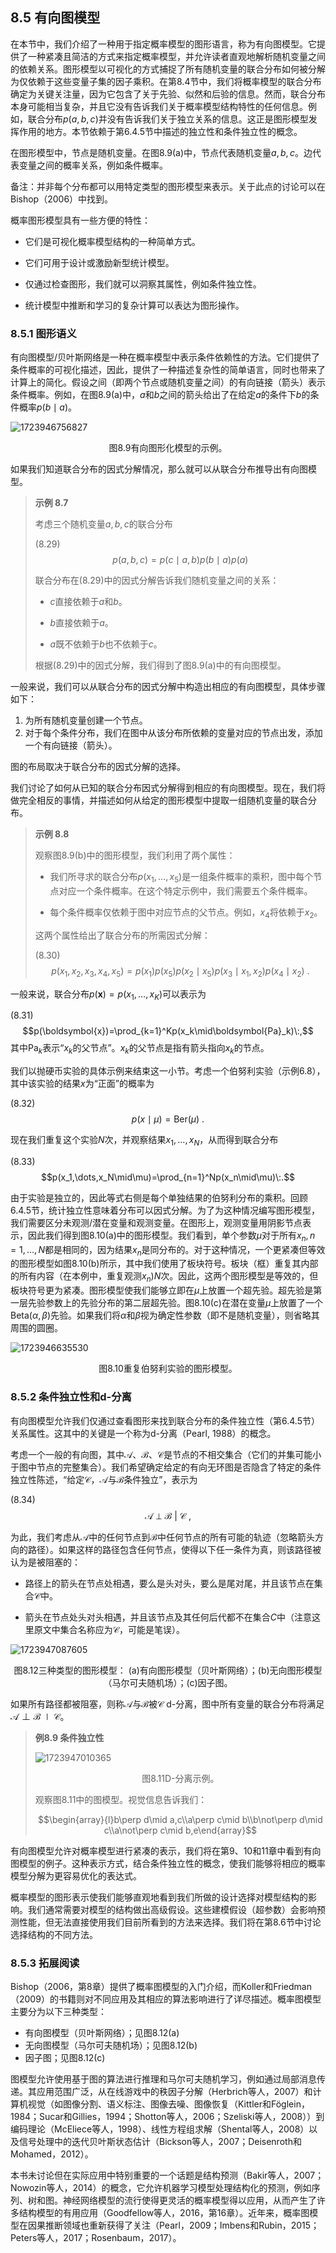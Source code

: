 ## 8.5 有向图模型

在本节中，我们介绍了一种用于指定概率模型的图形语言，称为有向图模型。它提供了一种紧凑且简洁的方式来指定概率模型，并允许读者直观地解析随机变量之间的依赖关系。图形模型以可视化的方式捕捉了所有随机变量的联合分布如何被分解为仅依赖于这些变量子集的因子乘积。在第8.4节中，我们将概率模型的联合分布确定为关键关注量，因为它包含了关于先验、似然和后验的信息。然而，联合分布本身可能相当复杂，并且它没有告诉我们关于概率模型结构特性的任何信息。例如，联合分布$p(a,b,c)$并没有告诉我们关于独立关系的信息。这正是图形模型发挥作用的地方。本节依赖于第6.4.5节中描述的独立性和条件独立性的概念。

在图形模型中，节点是随机变量。在图8.9(a)中，节点代表随机变量$a,b,c$。边代表变量之间的概率关系，例如条件概率。

备注：并非每个分布都可以用特定类型的图形模型来表示。关于此点的讨论可以在Bishop（2006）中找到。

概率图形模型具有一些方便的特性：

- 它们是可视化概率模型结构的一种简单方式。

- 它们可用于设计或激励新型统计模型。

- 仅通过检查图形，我们就可以洞察其属性，例如条件独立性。

- 统计模型中推断和学习的复杂计算可以表达为图形操作。

### 8.5.1 图形语义

有向图模型/贝叶斯网络是一种在概率模型中表示条件依赖性的方法。它们提供了条件概率的可视化描述，因此，提供了一种描述复杂性的简单语言，同时也带来了计算上的简化。假设之间（即两个节点或随机变量之间）的有向链接（箭头）表示条件概率。例如，在图8.9(a)中，$a$和$b$之间的箭头给出了在给定$a$的条件下$b$的条件概率$p(b\mid a)$。

![1723946756827](../attachments/8.9.png)

<center>图8.9有向图形化模型的示例。</center>

如果我们知道联合分布的因式分解情况，那么就可以从联合分布推导出有向图模型。

> **示例 8.7**
>
> 考虑三个随机变量$a,b,c$的联合分布
>
> (8.29)
> $$p(a,b,c)=p(c\mid a,b)p(b\mid a)p(a)$$
>
> 联合分布在(8.29)中的因式分解告诉我们随机变量之间的关系：
>
> * $c$直接依赖于$a$和$b$。
>
> * $b$直接依赖于$a$。
>
> * $a$既不依赖于$b$也不依赖于$c$。
>
> 根据(8.29)中的因式分解，我们得到了图8.9(a)中的有向图模型。

一般来说，我们可以从联合分布的因式分解中构造出相应的有向图模型，具体步骤如下：

1. 为所有随机变量创建一个节点。
2. 对于每个条件分布，我们在图中从该分布所依赖的变量对应的节点出发，添加一个有向链接（箭头）。

图的布局取决于联合分布的因式分解的选择。

我们讨论了如何从已知的联合分布因式分解得到相应的有向图模型。现在，我们将做完全相反的事情，并描述如何从给定的图形模型中提取一组随机变量的联合分布。

> **示例 8.8**
>
> 观察图8.9(b)中的图形模型，我们利用了两个属性：
>
> * 我们所寻求的联合分布$p(x_1,\ldots,x_5)$是一组条件概率的乘积，图中每个节点对应一个条件概率。在这个特定示例中，我们需要五个条件概率。
>
> * 每个条件概率仅依赖于图中对应节点的父节点。例如，$x_4$将依赖于$x_2$。
>
> 这两个属性给出了联合分布的所需因式分解：
>
> (8.30)
> $$p(x_1,x_2,x_3,x_4,x_5)=p(x_1)p(x_5)p(x_2\mid x_5)p(x_3\mid x_1,x_2)p(x_4\mid x_2)\:.$$

一般来说，联合分布$p(\boldsymbol x)=p(x_1,\ldots,x_K)$可以表示为

(8.31)
$$p(\boldsymbol{x})=\prod_{k=1}^Kp(x_k\mid\boldsymbol{Pa}_k)\:,$$
其中Pa$_k$表示“$x_k$的父节点”。$x_k$的父节点是指有箭头指向$x_k$的节点。

我们以抛硬币实验的具体示例来结束这一小节。考虑一个伯努利实验（示例6.8），其中该实验的结果$x$为“正面”的概率为

(8.32)
$$p(x\mid\mu)=\mathrm{Ber}(\mu)\:.$$

现在我们重复这个实验$N$次，并观察结果$x_1,\ldots,x_N$，从而得到联合分布

(8.33)
$$p(x_1,\dots,x_N\mid\mu)=\prod_{n=1}^Np(x_n\mid\mu)\:.$$

由于实验是独立的，因此等式右侧是每个单独结果的伯努利分布的乘积。回顾6.4.5节，统计独立性意味着分布可以因式分解。为了为这种情况编写图形模型，我们需要区分未观测/潜在变量和观测变量。在图形上，观测变量用阴影节点表示，因此我们得到图8.10(a)中的图形模型。我们看到，单个参数$\mu$对于所有$x_n,n=1,\ldots,N$都是相同的，因为结果$x_n$是同分布的。对于这种情况，一个更紧凑但等效的图形模型如图8.10(b)所示，其中我们使用了板块符号。板块（框）重复其内部的所有内容（在本例中，重复观测$x_n)N$次。因此，这两个图形模型是等效的，但板块符号更为紧凑。图形模型使我们能够立即在$\mu$上放置一个超先验。超先验是第一层先验参数上的先验分布的第二层超先验。图8.10(c)在潜在变量$\mu$上放置了一个Beta$(\alpha,\beta)$先验。如果我们将$\alpha$和$\beta$视为确定性参数（即不是随机变量），则省略其周围的圆圈。

![1723946635530](../attachments/8.10.png)

<center>图8.10重复伯努利实验的图形模型。</center>

### 8.5.2 条件独立性和d-分离

有向图模型允许我们仅通过查看图形来找到联合分布的条件独立性（第6.4.5节）关系属性。这其中的关键是一个称为d-分离（Pearl, 1988）的概念。

考虑一个一般的有向图，其中$\mathcal{A}$、$\mathcal{B}$、$\mathcal{C}$是节点的不相交集合（它们的并集可能小于图中节点的完整集合）。我们希望确定给定的有向无环图是否隐含了特定的条件独立性陈述，“给定$\mathcal{C}$，$\mathcal{A}$与$\mathcal{B}$条件独立”，表示为

(8.34)
$$\mathcal{A}\perp\mathcal{B}\:|\:\mathcal{C}\:,$$

为此，我们考虑从$\mathcal{A}$中的任何节点到$\mathcal{B}$中任何节点的所有可能的轨迹（忽略箭头方向的路径）。如果这样的路径包含任何节点，使得以下任一条件为真，则该路径被认为是被阻塞的：

- 路径上的箭头在节点处相遇，要么是头对头，要么是尾对尾，并且该节点在集合$\mathcal{C}$中。

- 箭头在节点处头对头相遇，并且该节点及其任何后代都不在集合$C$中（注意这里原文中集合名称应为$\mathcal{C}$，可能是笔误）。

![1723947087605](../attachments/8.12.png)

<center>图8.12三种类型的图形模型： (a)有向图形模型（贝叶斯网络）；(b)无向图形模型（马尔可夫随机场）；(c)因子图。</center>

如果所有路径都被阻塞，则称$\mathcal{A}$与$\mathcal{B}$被$\mathcal{C}$ d-分离，图中所有变量的联合分布将满足$\mathcal{A}\perp\mathcal{B}\mid\mathcal{C}$。

> **例8.9 条件独立性**
>
> ![1723947010365](../attachments/8.11.png)
>
> <center>图8.11D-分离示例。</center>
>
> 观察图8.11中的图模型。视觉信息告诉我们：
>
> $$\begin{array}{l}b\perp d\mid a,c\\a\perp c\mid b\\b\not\perp d\mid c\\a\not\perp c\mid b,e\end{array}$$

有向图模型允许对概率模型进行紧凑的表示，我们将在第9、10和11章中看到有向图模型的例子。这种表示方式，结合条件独立性的概念，使我们能够将相应的概率模型分解为更容易优化的表达式。

概率模型的图形表示使我们能够直观地看到我们所做的设计选择对模型结构的影响。我们通常需要对模型的结构做出高级假设。这些建模假设（超参数）会影响预测性能，但无法直接使用我们目前所看到的方法来选择。我们将在第8.6节中讨论选择结构的不同方法。

### 8.5.3 拓展阅读

Bishop（2006，第8章）提供了概率图模型的入门介绍，而Koller和Friedman（2009）的书籍则对不同应用及其相应的算法影响进行了详尽描述。概率图模型主要分为以下三种类型：

* 有向图模型（贝叶斯网络）；见图8.12(a)
* 无向图模型（马尔可夫随机场）；见图8.12(b)
* 因子图；见图8.12(c)

图模型允许使用基于图的算法进行推理和马尔可夫随机学习，例如通过局部消息传递。其应用范围广泛，从在线游戏中的秩因子分解（Herbrich等人，2007）和计算机视觉（如图像分割、语义标注、图像去噪、图像恢复（Kittler和Föglein，1984；Sucar和Gillies，1994；Shotton等人，2006；Szeliski等人，2008））到编码理论（McEliece等人，1998）、线性方程组求解（Shental等人，2008）以及信号处理中的迭代贝叶斯状态估计（Bickson等人，2007；Deisenroth和Mohamed，2012）。

本书未讨论但在实际应用中特别重要的一个话题是结构预测（Bakir等人，2007；Nowozin等人，2014）的概念，它允许机器学习模型处理结构化的预测，例如序列、树和图。神经网络模型的流行使得更灵活的概率模型得以应用，从而产生了许多结构模型的有用应用（Goodfellow等人，2016，第16章）。近年来，概率图模型在因果推断领域也重新获得了关注（Pearl，2009；Imbens和Rubin，2015；Peters等人，2017；Rosenbaum，2017）。

